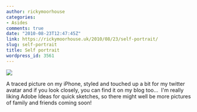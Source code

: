 ```yaml
---
author: rickymoorhouse
categories:
- Asides
comments: true
date: "2010-08-23T12:47:45Z"
link: https://rickymoorhouse.uk/2010/08/23/self-portrait/
slug: self-portrait
title: Self portrait
wordpress_id: 3561
---
```


![](http://rickymoorhouse.files.wordpress.com/2010/08/me2.png)


A traced picture on my iPhone, styled and touched up a bit for my twitter avatar and if you look closely, you can find it on my blog too...  I'm really liking Adobe Ideas for quick sketches, so there might well be more pictures of family and friends coming soon!
